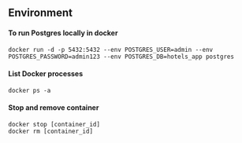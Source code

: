 ## Environment

#### To run Postgres locally in docker
`docker run -d -p 5432:5432 --env POSTGRES_USER=admin --env POSTGRES_PASSWORD=admin123 --env POSTGRES_DB=hotels_app postgres` 

#### List Docker processes
`docker ps -a`

#### Stop and remove container
`docker stop [container_id]`<br>
`docker rm [container_id]`